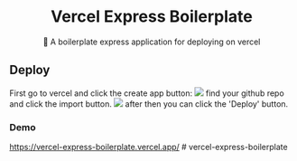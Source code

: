 <h1 align="center">Vercel Express Boilerplate</h1>
<p align="center">📄 A boilerplate express application for deploying on vercel</p>



## Deploy
First go to vercel and click the create app button:
<img src="https://assets.halit.org/assets/github-repos/vercel-docs/1.png">
find your github repo and click the import button.
<img src="https://assets.halit.org/assets/github-repos/vercel-docs/2.png">
after then you can click the 'Deploy' button.
### Demo

https://vercel-express-boilerplate.vercel.app/
#   v e r c e l - e x p r e s s - b o i l e r p l a t e  
 